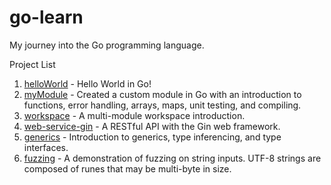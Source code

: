 # go-learn

My journey into the Go programming language. 

Project List

1. [helloWorld](./helloWorld) - Hello World in Go!
2. [myModule](./myModule) - Created a custom module in Go with an introduction to functions, error handling, arrays, maps, unit testing, and compiling. 
3. [workspace](./workspace) - A multi-module workspace introduction.
4. [web-service-gin](./web-service-gin) - A RESTful API with the Gin web framework.
5. [generics](./generics) - Introduction to generics, type inferencing, and type interfaces. 
6. [fuzzing](./fuzzing) - A demonstration of fuzzing on string inputs. UTF-8 strings are composed of runes that may be multi-byte in size.
    